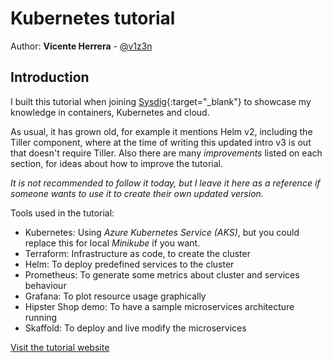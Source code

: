 # Kubernetes tutorial

Author: **Vicente Herrera** - [@v1z3n](https://twitter.com/v1z3n)  

## Introduction

I built this tutorial when joining [Sysdig](https://sysdig.com){:target="_blank"} to showcase my knowledge in containers, Kubernetes and cloud.

As usual, it has grown old, for example it mentions Helm v2, including the Tiller component, where at the time of writing this updated intro v3 is out that doesn't require Tiller. Also there are many _improvements_ listed on each section, for ideas about how to improve the tutorial.

_It is not recommended to follow it today, but I leave it here as a reference if someone wants to use it to create their own updated version._

Tools used in the tutorial:
* Kubernetes: Using _Azure Kubernetes Service (AKS)_, but you could replace this for local _Minikube_ if you want.
* Terraform: Infrastructure as code, to create the cluster
* Helm: To deploy predefined services to the cluster
* Prometheus: To generate some metrics about cluster and services behaviour
* Grafana: To plot resource usage graphically
* Hipster Shop demo: To have a sample microservices architecture running
* Skaffold: To deploy and live modify the microservices

[Visit the tutorial website](https://vicenteherrera.com/kubernetes_tutorial)

